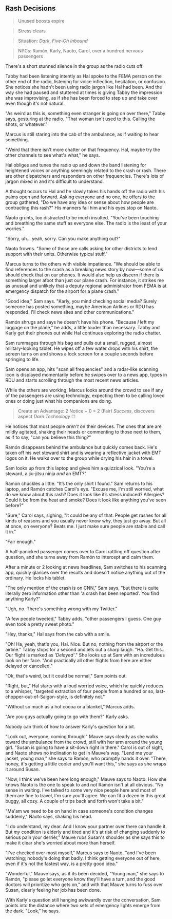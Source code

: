 ## Rash Decisions

> Unused boosts expire

> Stress clears

> Situation: _Dark_, _Five-Oh Inbound_

> NPCs: Ramón, Karly, Naoto, Carol, over a hundred nervous passengers

There's a short stunned silence in the group as the radio cuts off.

Tabby had been listening intently as Hal spoke to the FEMA person on the other end of the radio, listening for voice inflection, hesitation, or confusion. She notices she hadn't been using radio jargon like Hal had been. And the way she had paused and stuttered at times is giving Tabby the impression she was improvising, as if she has been forced to step up and take over even though it's not natural.

"As weird as this is, something even stranger is going on over there," Tabby says, gesturing at the radio. "That woman isn't used to this. Calling the shots, or whatever."

Marcus is still staring into the cab of the ambulance, as if waiting to hear something.

"Weird that there isn't more chatter on that frequency. Hal, maybe try the other channels to see what's what," he says.

Hal obliges and tunes the radio up and down the band listening for heightened voices or anything seemingly related to the crash or rash. There are other dispatchers and responders on other frequencies. There's lots of jargon mixed in and it's difficult to understand.

A thought occurs to Hal and he slowly takes his hands off the radio with his palms open and forward. Asking everyone and no one, he offers to the group gathered, "Do we have any idea or sense about how people are contracting this rash?" His manners fail him and his eyes stop on Naoto.

Naoto grunts, too distracted to be much insulted. "You've been touching and breathing the same stuff as everyone else. The radio is the least of your worries."

"Sorry, uh&hellip; yeah, sorry. Can you make anything out?"

Naoto frowns. "Some of those are calls asking for other districts to lend support with their units. Otherwise typical stuff."

Marcus turns to the others with visible impatience. "We should be able to find references to the crash as a breaking news story by now—some of us should check that on our phones. It would also help us discern if there is something larger afoot than just our plane crash. For instance, it strikes me as unusual and unlikely that a deputy regional administrator from FEMA is at emergency dispatch for the airport for a plane crash."

"Good idea," Sam says. "Karly, you mind checking social media? Surely someone has posted something, maybe American Airlines or RDU has responded. I'll check news sites and other communications."

Ramón shrugs and says he doesn't have his phone. "Because _I_ left my luggage on the plane," he adds, a little louder than necessary. Tabby and Karly get their phones out while Hal continues exploring the radio chatter.

Sam rummages through his bag and pulls out a small, rugged, almost military-looking tablet. He wipes off a few water drops with his shirt, the screen turns on and shows a lock screen for a couple seconds before springing to life.

Sam opens an app, hits "scan all frequencies" and a radar-like scanning icon is displayed momentarily before he swipes over to a news app, types in RDU and starts scrolling through the most recent news articles.

While the others are working, Marcus looks around the crowd to see if any of the passengers are using technology, expecting them to be calling loved ones or doing just what his companions are doing.

> Create an Advantage: 2 Notice + 0 = 2 (Fair) _Success_, discovers aspect _Darn Technology_ &#9744;

He notices that most people _aren't_ on their devices. The ones that are are mildly agitated, shaking their heads or commenting to those next to them, as if to say, "can you believe this thing?"

Ramón disappears behind the ambulance but quickly comes back. He's taken off his wet steward shirt and is wearing a reflective jacket with EMT logos on it. He walks over to the group while drying his hair in a towel.

Sam looks up from this laptop and gives him a quizzical look. "You’re a steward, a jiu-jitsu ninja _and_ an EMT?"

Ramon chuckles a little. "It’s the only shirt I found." Sam returns to his laptop, and Ramón catches Carol's eye. "Excuse me, I'm still worried, what do we know about this rash? Does it look like it’s stress induced? Allergies? Could it be from the heat and smoke? Does it look like anything you’ve seen before?"

"Sure," Carol says, sighing, "it could be any of that. People get rashes for all kinds of reasons and you usually never know why, they just go away. But all at once, on everyone? Beats me. I just make sure people are stable and call it in."

"Fair enough."

A half-panicked passenger comes over to Carol rattling off question after question, and she turns away from Ramón to intercept and calm them.

After a minute or 2 looking at news headlines, Sam switches to his scanning app, quickly glances over the results and doesn't notice anything out of the ordinary. He locks his tablet.

"The only mention of the crash is on CNN," Sam says, "but there is quite literally zero information other than 'a crash has been reported'. You find anything Karly?"

"Ugh, no. There's something wrong with my Twitter."

"A few people tweeted," Tabby adds, "other passengers I guess. One guy even took a pretty sweet photo."

"Hey, thanks," Hal says from the cab with a smile.

"Oh! Ha, yeah, that's you, Hal. Nice. But no, nothing from the airport or the airline." Tabby stops for a second and lets out a sharp laugh. "Ha. Get this&hellip; Our flight is marked as _'Delayed'_." She looks up at Sam with an incredulous look on her face. "And practically all other flights from here are either delayed or cancelled."

"Ok, that's weird, but it could be normal," Sam points out.

"Right, but," Hal starts with a loud worried voice, which he quickly reduces to a whisper, "targeted extraction of four people from a hundred or so, last-chopper-out-of-Saigon-style, is definitely not."

"Without so much as a hot cocoa or a blanket," Marcus adds.

"Are you guys actually going to go with them?" Karly asks.

Nobody can think of how to answer Karly's question for a bit.

"Look out, everyone, coming through!" Mauve says clearly as she walks toward the ambulance from the crowd, still with her arm around the young girl. "Susan is going to have a sit-down right in there." Carol is out of sight, and Naoto shows no inclination to get in Mauve's way. "Lend me your jacket, young man," she says to Ramón, who promptly hands it over. "There, honey, it's getting a little cooler and you'll want this," she says as she wraps it around Susan.

"Now, I think we've been here long enough," Mauve says to Naoto. How she knows Naoto is the one to speak to and not Ramón isn't at all obvious. "No sense in waiting. I've talked to some very nice people here and most of them are fine to travel, I'm sure you'll agree. We can fit a dozen in this great buggy, all cozy. A couple of trips back and forth won't take a bit."

"Ma'am we need to be on hand in case someone's condition changes suddenly," Naoto says, shaking his head.

"I do understand, my dear. And I know your partner over there can handle it. But _my_ condition is elderly and tired and it's at risk of changing suddenly to serious pain your derriér," Mauve rubs Susan's shoulder as she says this to make it clear she's worried about more than herself.

"I've checked over most myself," Marcus says to Naoto, "and I've been watching; nobody's doing that badly. I think getting everyone out of here, even if it's not the fastest way, is a pretty good idea."

"Wonderful," Mauve says, as if its been decided, "Young man," she says to Ramón, "please go let everyone know they'll have a turn, and the good doctors will prioritize who gets on," and with that Mauve turns to fuss over Susan, clearly feeling her job has been done.

With Karly's question still hanging awkwardly over the conversation, Sam points into the distance where two sets of emergency lights emerge from the dark. "Look," he says.
